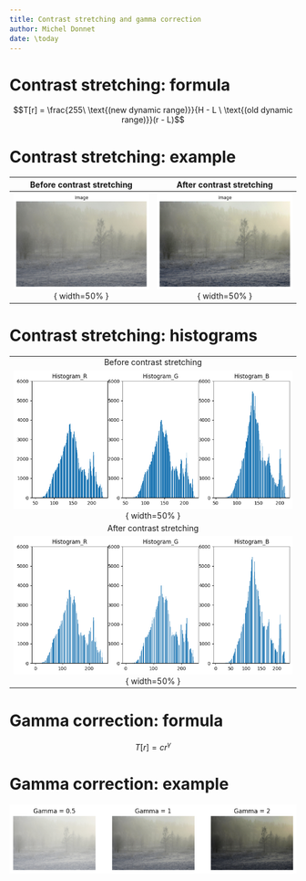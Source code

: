 ```yaml
---
title: Contrast stretching and gamma correction
author: Michel Donnet
date: \today
---
```


# Contrast stretching: formula

$$T[r] = \frac{255\ \text{(new dynamic range)}}{H - L \ \text{(old dynamic range)}}(r - L)$$

# Contrast stretching: example

| Before contrast stretching | After contrast stretching |
|:--------------------------:|:-------------------------:|
|![](./images/hist_img_1.png){ width=50% }|![](./images/hist_img_3.png){ width=50% }|

# Contrast stretching: histograms

|  |
|:-:|
|Before contrast stretching|
|![Before contrast stretching](./images/hist_img_2.png){ width=50% }|
|After contrast stretching|
|![After contrast stretching](./images/hist_img_4.png){ width=50% }|


# Gamma correction: formula

$$T[r] = cr^{\gamma}$$

# Gamma correction: example

![](./images/gamma_correction.png)
